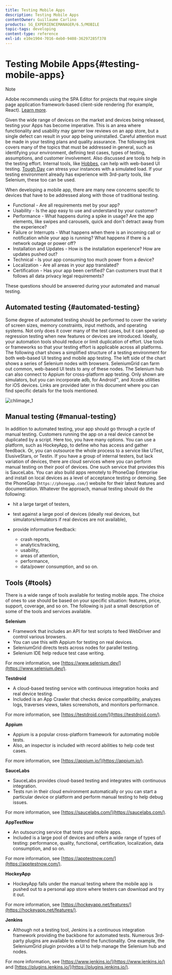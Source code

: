 ```yaml
---
title: Testing Mobile Apps
description: Testing Mobile Apps
contentOwner: Guillaume Carlino
products: SG_EXPERIENCEMANAGER/6.5/MOBILE
topic-tags: developing
content-type: reference
exl-id: e10e1904-7016-4eb0-9408-36297285f378
---
```

# Testing Mobile Apps{#testing-mobile-apps}

>[!NOTE]
>
>Adobe recommends using the SPA Editor for projects that require single page application framework-based client-side rendering (for example, React). [Learn more](/help/sites-developing/spa-overview.md).

Given the wide range of devices on the market and devices being released, testing your Apps has become imperative. This is an area where functionality and usability may garner low reviews on an app store, but a single defect can result in your app being uninstalled. Careful attention must be made in your testing plans and quality assurance. The following link covers many of the topics that must be addressed in general, such as identifying your environment, defining test cases, types of testing, assumptions, and customer involvement. Also discussed are tools to help in the testing effort. Internal tools, like [Hobbes](/help/sites-developing/hobbes.md), can help with web-based UI testing. [Tough Day](/help/sites-developing/tough-day.md) can stress your instances with a simulated load. If your testing environment already has experience with 3rd-party tools, like Selenium, these too can be used.

When developing a mobile app, there are many new concerns specific to devices that have to be addressed along with those of traditional testing.

* Functional - Are all requirements met by your app?
* Usability - Is the app easy to use and understand by your customer?
* Performance - What happens during a spike in usage? Are the app elements, like swipes and carousels, quick and don't detract away from the experience?
* Failure or Interrupts - What happens when there is an incoming call or notification while your app is running? What happens if there is a network outage or power off?
* Installation and Updates - How is the installation experience? How are updates pushed out?
* Technical - Is your app consuming too much power from a device?
* Localization - Are all areas in your app translated?
* Certification - Has your app been certified? Can customers trust that it follows all data privacy legal requirements?

These questions should be answered during your automated and manual testing.

## Automated testing {#automated-testing}

Some degree of automated testing should be performed to cover the variety of screen sizes, memory constraints, input methods, and operating systems. Not only does it cover many of the test cases, but it can speed up regression testing when new features or devices are introduced. Ideally, your automation tools should reduce or limit duplication of effort. Use tools or frameworks so that your testing effort is applicable across all platforms. The following chart shows a simplified structure of a testing environment for both web-based UI testing and mobile app testing. The left side of the chart shows a series of Selenium nodes with browsers. SeleniumGrid can farm out common, web-based UI tests to any of these nodes. The Selenium hub can also connect to Appium for cross-platform app testing. Only shown are simulators, but you can incorporate adb, for Android&trade;, and Xcode utilities for iOS devices. Links are provided later in this document where you can find specific details for the tools mentioned.

![chlimage_1](assets/chlimage_1.jpeg)

## Manual testing {#manual-testing}

In addition to automated testing, your app should go through a cycle of manual testing. Customers running the app on a real device cannot be duplicated by a script. Here too, you have many options. You can use a platform, such as HockeyApp, to define who has access and gather feedback. Or, you can outsource the whole process to a service like UTest, ElusiveStars, or Testin. If you have a group of internal testers, but lack variation of devices, there are cloud services where you can perform manual testing on their pool of devices. One such service that provides this is SauceLabs. You can also build apps remotely to PhoneGap Enterprise and install on local devices as a level of acceptance testing or demoing. See the PhoneGap (`https://phonegap.com/`) website for their latest features and documentation. Whatever the approach, manual testing should do the following:

* hit a large target of testers,
* test against a large pool of devices (ideally real devices, but simulators/emulators if real devices are not available),
* provide informative feedback:

  * crash reports,
  * analytics/tracking,
  * usability,
  * areas of attention,
  * performance,
  * data/power consumption, and so on.

## Tools {#tools}

There is a wide range of tools available for testing mobile apps. The choice of ones to use should be based on your specific situation: features, price, support, coverage, and so on. The following is just a small description of some of the tools and services available.

**Selenium**

* Framework that includes an API for test scripts to feed WebDriver and control various browsers.
* You can use this with Appium for testing on real devices.
* SeleniumGrid directs tests across nodes for parallel testing.
* Selenium IDE help reduce test case writing.

For more information, see [https://www.selenium.dev/](https://www.selenium.dev/).

**Testdroid**

* A cloud-based testing service with continuous integration hooks and real device testing.
* Included is an App Crawler that checks device compatibility, analyzes logs, traverses views, takes screenshots, and monitors performance.

For more information, see [https://testdroid.com/](https://testdroid.com/).

**Appium**

* Appium is a popular cross-platform framework for automating mobile tests.
* Also, an inspector is included with record abilities to help code test cases.

For more information, see [https://appium.io/](https://appium.io/).

**SauceLabs**

* SauceLabs provides cloud-based testing and integrates with continuous integration.
* Tests run in their cloud environment automatically or you can start a particular device or platform and perform manual testing to help debug issues.

For more information, see [https://saucelabs.com/](https://saucelabs.com/).

**AppTestNow**

* An outsourcing service that tests your mobile apps.
* Included is a large pool of devices and offers a wide range of types of testing: performance, quality, functional, certification, localization, data consumption, and so on.

For more information, see [https://apptestnow.com/](https://apptestnow.com/).

**HockeyApp**

* HockeyApp falls under the manual testing where the mobile app is pushed out to a personal app store where testers can download and try it out.

For more information, see [https://hockeyapp.net/features/](https://hockeyapp.net/features/).

**Jenkins**

* Although not a testing tool, Jenkins is a continuous integration framework providing the backbone for automated tests. Numerous 3rd-party plugins are available to extend the functionality. One example, the SeleniumGrid plugin provides a UI to help manage the Selenium hub and nodes.

For more information, see [https://www.jenkins.io/](https://www.jenkins.io/) and [https://plugins.jenkins.io/](https://plugins.jenkins.io/).
